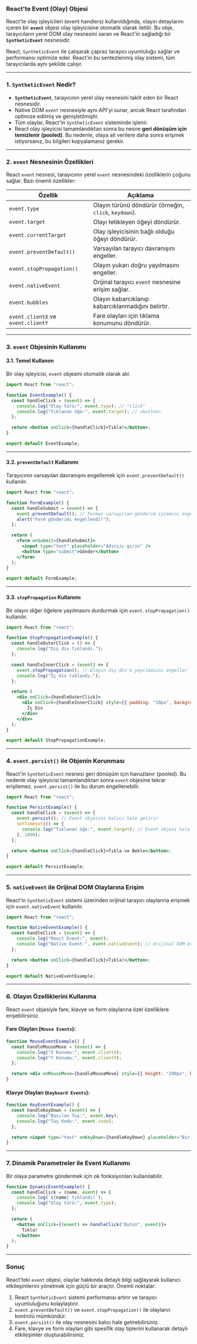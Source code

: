 ### **React'te Event (Olay) Objesi**

React'te olay işleyicileri (event handlers) kullanıldığında, olayın detaylarını içeren bir **`event`** objesi olay işleyicisine otomatik olarak iletilir. Bu obje, tarayıcıların yerel DOM olay nesnesini saran ve React'in sağladığı bir **`SyntheticEvent`** nesnesidir.

React, `SyntheticEvent` ile çalışarak çapraz tarayıcı uyumluluğu sağlar ve performansı optimize eder. React'in bu sentezlenmiş olay sistemi, tüm tarayıcılarda aynı şekilde çalışır.

---

### **1. `SyntheticEvent` Nedir?**

- **`SyntheticEvent`**, tarayıcının yerel olay nesnesini taklit eden bir React nesnesidir.
- Native DOM `event` nesnesiyle aynı API'yi sunar, ancak React tarafından optimize edilmiş ve genişletilmiştir.
- Tüm olaylar, React'in `SyntheticEvent` sisteminde işlenir.
- React olay işleyicisi tamamlandıktan sonra bu nesne **geri dönüşüm için temizlenir (pooled)**. Bu nedenle, olaya ait verilere daha sonra erişmek istiyorsanız, bu bilgileri kopyalamanız gerekir.

---

### **2. `event` Nesnesinin Özellikleri**

React `event` nesnesi, tarayıcının yerel `event` nesnesindeki özelliklerin çoğunu sağlar. Bazı önemli özellikler:

| Özellik              | Açıklama                                                     |
|----------------------|-------------------------------------------------------------|
| `event.type`         | Olayın türünü döndürür (örneğin, `click`, `keydown`).       |
| `event.target`       | Olayı tetikleyen öğeyi döndürür.                            |
| `event.currentTarget`| Olay işleyicisinin bağlı olduğu öğeyi döndürür.             |
| `event.preventDefault()` | Varsayılan tarayıcı davranışını engeller.                 |
| `event.stopPropagation()` | Olayın yukarı doğru yayılmasını engeller.                |
| `event.nativeEvent`  | Orijinal tarayıcı `event` nesnesine erişim sağlar.          |
| `event.bubbles`      | Olayın kabarcıklanıp kabarcıklanmadığını belirtir.          |
| `event.clientX` ve `event.clientY` | Fare olayları için tıklama konumunu döndürür.      |

---

### **3. `event` Objesinin Kullanımı**

#### **3.1. Temel Kullanım**

Bir olay işleyicisi, `event` objesini otomatik olarak alır.

```jsx
import React from "react";

function EventExample() {
  const handleClick = (event) => {
    console.log("Olay türü:", event.type); // "click"
    console.log("Tıklanan öğe:", event.target); // <button>
  };

  return <button onClick={handleClick}>Tıkla!</button>;
}

export default EventExample;
```

---

#### **3.2. `preventDefault` Kullanımı**

Tarayıcının varsayılan davranışını engellemek için `event.preventDefault()` kullanılır.

```jsx
import React from "react";

function FormExample() {
  const handleSubmit = (event) => {
    event.preventDefault(); // Formun varsayılan gönderim işlemini engeller
    alert("Form gönderimi engellendi!");
  };

  return (
    <form onSubmit={handleSubmit}>
      <input type="text" placeholder="Adınızı girin" />
      <button type="submit">Gönder</button>
    </form>
  );
}

export default FormExample;
```

---

#### **3.3. `stopPropagation` Kullanımı**

Bir olayın diğer öğelere yayılmasını durdurmak için `event.stopPropagation()` kullanılır.

```jsx
import React from "react";

function StopPropagationExample() {
  const handleOuterClick = () => {
    console.log("Dış div tıklandı.");
  };

  const handleInnerClick = (event) => {
    event.stopPropagation(); // Olayın dış div'e yayılmasını engeller
    console.log("İç div tıklandı.");
  };

  return (
    <div onClick={handleOuterClick}>
      <div onClick={handleInnerClick} style={{ padding: "20px", background: "lightblue" }}>
        İç Div
      </div>
    </div>
  );
}

export default StopPropagationExample;
```

---

### **4. `event.persist()` ile Objenin Korunması**

React'in `SyntheticEvent` nesnesi geri dönüşüm için havuzlanır (pooled). Bu nedenle olay işleyicisi tamamlandıktan sonra `event` objesine tekrar erişilemez. `event.persist()` ile bu durum engellenebilir.

```jsx
import React from "react";

function PersistExample() {
  const handleClick = (event) => {
    event.persist(); // Event objesini kalıcı hale getirir
    setTimeout(() => {
      console.log("Tıklanan öğe:", event.target); // Event objesi hala erişilebilir
    }, 1000);
  };

  return <button onClick={handleClick}>Tıkla ve Bekle</button>;
}

export default PersistExample;
```

---

### **5. `nativeEvent` ile Orijinal DOM Olaylarına Erişim**

React'in `SyntheticEvent` sistemi üzerinden orijinal tarayıcı olaylarına erişmek için `event.nativeEvent` kullanılır.

```jsx
import React from "react";

function NativeEventExample() {
  const handleClick = (event) => {
    console.log("React Event:", event);
    console.log("Native Event:", event.nativeEvent); // Orijinal DOM event
  };

  return <button onClick={handleClick}>Tıkla!</button>;
}

export default NativeEventExample;
```

---

### **6. Olayın Özelliklerini Kullanma**

React `event` objesiyle fare, klavye ve form olaylarına özel özelliklere erişebilirsiniz.

#### **Fare Olayları (`Mouse Events`):**
```jsx
function MouseEventExample() {
  const handleMouseMove = (event) => {
    console.log("X Konumu:", event.clientX);
    console.log("Y Konumu:", event.clientY);
  };

  return <div onMouseMove={handleMouseMove} style={{ height: "200px", background: "lightgray" }}>Fareyi hareket ettir</div>;
}
```

#### **Klavye Olayları (`Keyboard Events`):**
```jsx
function KeyEventExample() {
  const handleKeyDown = (event) => {
    console.log("Basılan Tuş:", event.key);
    console.log("Tuş Kodu:", event.code);
  };

  return <input type="text" onKeyDown={handleKeyDown} placeholder="Bir şey yaz..." />;
}
```

---

### **7. Dinamik Parametreler ile Event Kullanımı**

Bir olaya parametre göndermek için ok fonksiyonları kullanılabilir.

```jsx
function DynamicEventExample() {
  const handleClick = (name, event) => {
    console.log(`${name} tıklandı!`);
    console.log("Olay türü:", event.type);
  };

  return (
    <button onClick={(event) => handleClick("Buton", event)}>
      Tıkla!
    </button>
  );
}
```

---

### **Sonuç**

React'teki `event` objesi, olaylar hakkında detaylı bilgi sağlayarak kullanıcı etkileşimlerini yönetmek için güçlü bir araçtır. Önemli noktalar:
1. React `SyntheticEvent` sistemi performansı artırır ve tarayıcı uyumluluğunu kolaylaştırır.
2. `event.preventDefault()` ve `event.stopPropagation()` ile olayların kontrolü mümkündür.
3. `event.persist()` ile olay nesnesini kalıcı hale getirebilirsiniz.
4. Fare, klavye ve form olayları gibi spesifik olay tiplerini kullanarak detaylı etkileşimler oluşturabilirsiniz.
